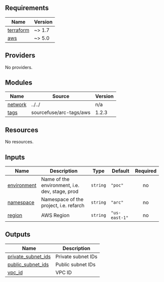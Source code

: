 <!-- BEGINNING OF PRE-COMMIT-TERRAFORM DOCS HOOK -->
## Requirements

| Name | Version |
|------|---------|
| <a name="requirement_terraform"></a> [terraform](#requirement\_terraform) | ~> 1.7 |
| <a name="requirement_aws"></a> [aws](#requirement\_aws) | ~> 5.0 |

## Providers

No providers.

## Modules

| Name | Source | Version |
|------|--------|---------|
| <a name="module_network"></a> [network](#module\_network) | ../../ | n/a |
| <a name="module_tags"></a> [tags](#module\_tags) | sourcefuse/arc-tags/aws | 1.2.3 |

## Resources

No resources.

## Inputs

| Name | Description | Type | Default | Required |
|------|-------------|------|---------|:--------:|
| <a name="input_environment"></a> [environment](#input\_environment) | Name of the environment, i.e. dev, stage, prod | `string` | `"poc"` | no |
| <a name="input_namespace"></a> [namespace](#input\_namespace) | Namespace of the project, i.e. refarch | `string` | `"arc"` | no |
| <a name="input_region"></a> [region](#input\_region) | AWS Region | `string` | `"us-east-1"` | no |

## Outputs

| Name | Description |
|------|-------------|
| <a name="output_private_subnet_ids"></a> [private\_subnet\_ids](#output\_private\_subnet\_ids) | Private subnet IDs |
| <a name="output_public_subnet_ids"></a> [public\_subnet\_ids](#output\_public\_subnet\_ids) | Public subnet IDs |
| <a name="output_vpc_id"></a> [vpc\_id](#output\_vpc\_id) | VPC ID |
<!-- END OF PRE-COMMIT-TERRAFORM DOCS HOOK -->
